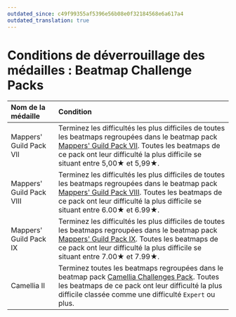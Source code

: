 ```yaml
---
outdated_since: c49f99355af5396e56b08e0f32184568e6a617a4
outdated_translation: true
---
```


# Conditions de déverrouillage des médailles : Beatmap Challenge Packs 

| Nom de la médaille | Condition |
| :-- | :-- |
| Mappers' Guild Pack VII | Terminez les difficultés les plus difficiles de toutes les beatmaps regroupées dans le beatmap pack [Mappers' Guild Pack VII](https://osu.ppy.sh/beatmaps/packs/2034). Toutes les beatmaps de ce pack ont leur difficulté la plus difficile se situant entre 5,00★ et 5,99★. |
| Mappers' Guild Pack VIII | Terminez les difficultés les plus difficiles de toutes les beatmaps regroupées dans le beatmap pack [Mappers' Guild Pack VIII](https://osu.ppy.sh/beatmaps/packs/2035). Toutes les beatmaps de ce pack ont leur difficulté la plus difficile se situant entre 6.00★ et 6.99★. |
| Mappers' Guild Pack IX | Terminez les difficultés les plus difficiles de toutes les beatmaps regroupées dans le beatmap pack [Mappers' Guild Pack IX](https://osu.ppy.sh/beatmaps/packs/2036). Toutes les beatmaps de ce pack ont leur difficulté la plus difficile se situant entre 7.00★ et 7.99★. |
| Camellia II | Terminez toutes les beatmaps regroupées dans le beatmap pack [Camellia Challenges Pack](https://osu.ppy.sh/beatmaps/packs/2053). Toutes les beatmaps de ce pack ont leur difficulté la plus difficile classée comme une difficulté `Expert` ou plus. |
